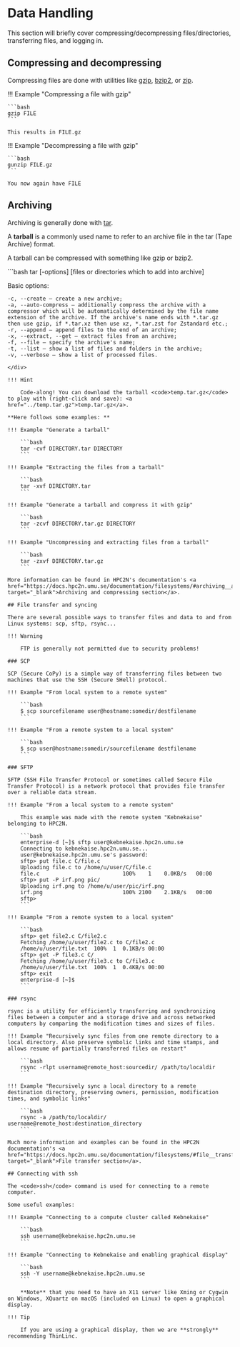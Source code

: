 # Data Handling

This section will briefly cover compressing/decompressing files/directories, transferring files, and logging in.  

## Compressing and decompressing 

Compressing files are done with utilities like <a href="http://www.gnu.org/software/gzip/gzip.html" target="_blank">gzip</a>, <a href="http://www.bzip.org/" target="_blank">bzip2</a>, or <a href="http://en.wikipedia.org/wiki/ZIP_%28file_format%29" target="_blank">zip</a>. 

!!! Example "Compressing a file with gzip"

    ```bash
    gzip FILE
    ```

    This results in FILE.gz

!!! Example "Decompressing a file with gzip"

    ```bash
    gunzip FILE.gz
    ```

    You now again have FILE 


## Archiving

Archiving is generally done with <a href="http://www.gnu.org/software/tar/tar.html" target="_blank">tar</a>. 

A **tarball** is a commonly used name to refer to an archive file in the tar (Tape Archive) format. 

A tarball can be compressed with something like gzip or bzip2. 

<div>
```bash
tar [-options] <name of the tar archive> [files or directories which to add into archive]

Basic options:

    -c, --create — create a new archive;
    -a, --auto-compress — additionally compress the archive with a compressor which will be automatically determined by the file name extension of the archive. If the archive's name ends with *.tar.gz then use gzip, if *.tar.xz then use xz, *.tar.zst for Zstandard etc.;
    -r, --append — append files to the end of an archive;
    -x, --extract, --get — extract files from an archive;
    -f, --file — specify the archive's name;
    -t, --list — show a list of files and folders in the archive;
    -v, --verbose — show a list of processed files.
```
</div> 

!!! Hint 

    Code-along! You can download the tarball <code>temp.tar.gz</code> to play with (right-click and save): <a href="../temp.tar.gz">temp.tar.gz</a>. 

**Here follows some examples: **  

!!! Example "Generate a tarball"

    ```bash
    tar -cvf DIRECTORY.tar DIRECTORY
    ```

!!! Example "Extracting the files from a tarball"

    ```bash
    tar -xvf DIRECTORY.tar
    ```

!!! Example "Generate a tarball and compress it with gzip"

    ```bash
    tar -zcvf DIRECTORY.tar.gz DIRECTORY
    ```

!!! Example "Uncompressing and extracting files from a tarball" 

    ```bash
    tar -zxvf DIRECTORY.tar.gz
    ```

More information can be found in HPC2N's documentation's <a href="https://docs.hpc2n.umu.se/documentation/filesystems/#archiving__and__compressing" target="_blank">Archiving and compressing section</a>. 

## File transfer and syncing 

There are several possible ways to transfer files and data to and from Linux systems: scp, sftp, rsync...

!!! Warning 

    FTP is generally not permitted due to security problems! 

### SCP

SCP (Secure CoPy) is a simple way of transferring files between two machines that use the SSH (Secure SHell) protocol. 

!!! Example "From local system to a remote system"

    ```bash
    $ scp sourcefilename user@hostname:somedir/destfilename
    ```

!!! Example "From a remote system to a local system"

    ```bash
    $ scp user@hostname:somedir/sourcefilename destfilename
    ```

### SFTP

SFTP (SSH File Transfer Protocol or sometimes called Secure File Transfer Protocol) is a network protocol that provides file transfer over a reliable data stream.

!!! Example "From a local system to a remote system"

    This example was made with the remote system "Kebnekaise" belonging to HPC2N. 

    ```bash
    enterprise-d [~]$ sftp user@kebnekaise.hpc2n.umu.se
    Connecting to kebnekaise.hpc2n.umu.se...
    user@kebnekaise.hpc2n.umu.se's password:
    sftp> put file.c C/file.c
    Uploading file.c to /home/u/user/C/file.c
    file.c                          100%    1    0.0KB/s   00:00
    sftp> put -P irf.png pic/
    Uploading irf.png to /home/u/user/pic/irf.png
    irf.png                         100% 2100    2.1KB/s   00:00
    sftp>
    ```

!!! Example "From a remote system to a local system"

    ```bash
    sftp> get file2.c C/file2.c
    Fetching /home/u/user/file2.c to C/file2.c
    /home/u/user/file.txt  100%  1  0.1KB/s 00:00    
    sftp> get -P file3.c C/
    Fetching /home/u/user/file3.c to C/file3.c
    /home/u/user/file.txt  100%  1  0.4KB/s 00:00    
    sftp> exit
    enterprise-d [~]$ 
    ```

### rsync

rsync is a utility for efficiently transferring and synchronizing files between a computer and a storage drive and across networked computers by comparing the modification times and sizes of files.

!!! Example "Recursively sync files from one remote directory to a local directory. Also preserve symbolic links and time stamps, and allows resume of partially transferred files on restart" 

    ```bash
    rsync -rlpt username@remote_host:sourcedir/ /path/to/localdir
    ```

!!! Example "Recursively sync a local directory to a remote destination directory, preserving owners, permission, modification times, and symbolic links"

    ```bash
    rsync -a /path/to/localdir/ username@remote_host:destination_directory
    ```

Much more information and examples can be found in the HPC2N documentation's <a href="https://docs.hpc2n.umu.se/documentation/filesystems/#file__transfer" target="_blank">File transfer section</a>. 

## Connecting with ssh

The <code>ssh</code> command is used for connecting to a remote computer.

Some useful examples:

!!! Example "Connecting to a compute cluster called Kebnekaise"
  
    ```bash 
    ssh username@kebnekaise.hpc2n.umu.se
    ```

!!! Example "Connecting to Kebnekaise and enabling graphical display"

    ```bash
    ssh -Y username@kebnekaise.hpc2n.umu.se
    ```

    **Note** that you need to have an X11 server like Xming or Cygwin on Windows, XQuartz on macOS (included on Linux) to open a graphical display. 

!!! Tip 

    If you are using a graphical display, then we are **strongly** recommending ThinLinc.  
